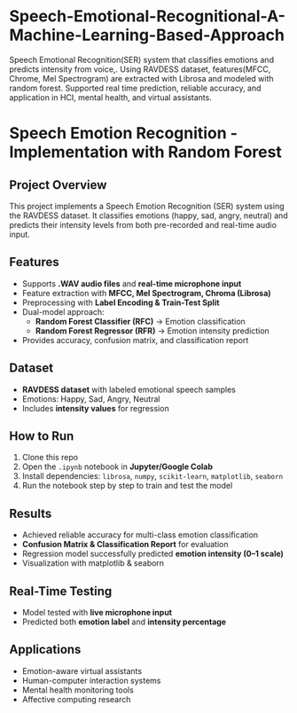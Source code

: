 # Speech-Emotional-Recognitional-A-Machine-Learning-Based-Approach
Speech Emotional Recognition(SER) system that classifies emotions and predicts intensity from voice,. Using RAVDESS dataset, features(MFCC, Chrome, Mel Spectrogram) are extracted with Librosa and modeled with random forest. Supported real time prediction, reliable accuracy, and application in HCI, mental health, and virtual assistants.
#  Speech Emotion Recognition - Implementation with Random Forest  

##  Project Overview  
This project implements a Speech Emotion Recognition (SER) system using the RAVDESS dataset. It classifies emotions (happy, sad, angry, neutral) and predicts their intensity levels from both pre-recorded and real-time audio input.  

##  Features  
- Supports **.WAV audio files** and **real-time microphone input**  
- Feature extraction with **MFCC, Mel Spectrogram, Chroma (Librosa)**  
- Preprocessing with **Label Encoding & Train-Test Split**  
- Dual-model approach:  
  - **Random Forest Classifier (RFC)** → Emotion classification  
  - **Random Forest Regressor (RFR)** → Emotion intensity prediction  
- Provides accuracy, confusion matrix, and classification report  

##  Dataset  
- **RAVDESS dataset** with labeled emotional speech samples  
- Emotions: Happy, Sad, Angry, Neutral  
- Includes **intensity values** for regression  

##  How to Run  
1. Clone this repo  
2. Open the `.ipynb` notebook in **Jupyter/Google Colab**  
3. Install dependencies: `librosa`, `numpy`, `scikit-learn`, `matplotlib`, `seaborn`  
4. Run the notebook step by step to train and test the model  

##  Results  
- Achieved reliable accuracy for multi-class emotion classification  
- **Confusion Matrix & Classification Report** for evaluation  
- Regression model successfully predicted **emotion intensity (0–1 scale)**  
- Visualization with matplotlib & seaborn  

##  Real-Time Testing  
- Model tested with **live microphone input**  
- Predicted both **emotion label** and **intensity percentage**  

##  Applications  
- Emotion-aware virtual assistants  
- Human-computer interaction systems  
- Mental health monitoring tools  
- Affective computing research  

